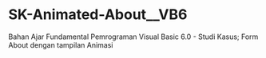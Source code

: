 # SK-Animated-About__VB6
Bahan Ajar Fundamental Pemrograman Visual Basic 6.0 - Studi Kasus; Form About dengan tampilan Animasi
